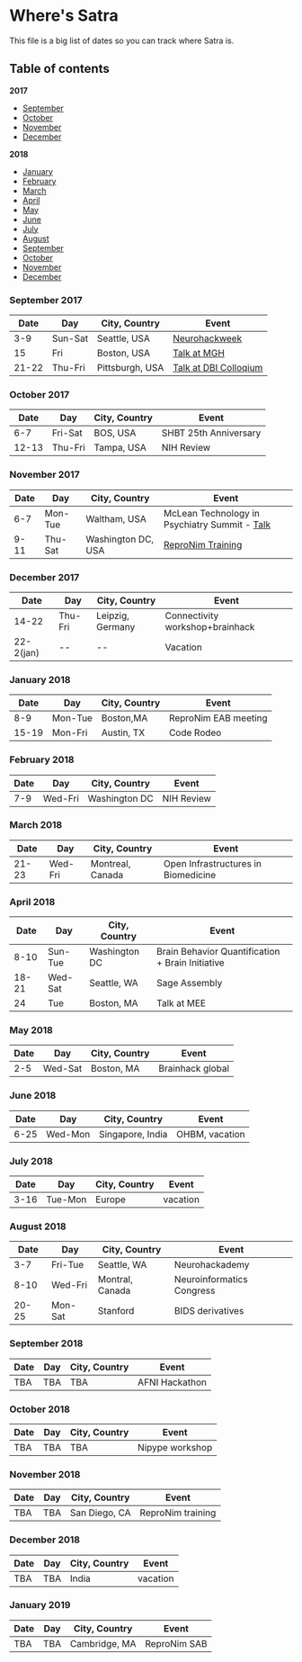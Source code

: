 # Where's Satra

This file is a big list of dates so you can track where Satra is.

## Table of contents

**2017**

* [September](#september-2017)
* [October](#october-2017)
* [November](#november-2017)
* [December](#december-2017)

**2018**

* [January](#january-2018)
* [February](#february-2018)
* [March](#march-2018)
* [April](#march-2018)
* [May](#march-2018)
* [June](#march-2018)
* [July](#march-2018)
* [August](#march-2018)
* [September](#september-2018)
* [October](#october-2018)
* [November](#november-2018)
* [December](#december-2018)

### September 2017

Date | Day   | City, Country          | Event
---- | ----- | ---------------------- | -----
3-9|Sun-Sat|Seattle, USA|[Neurohackweek](https://neurohackweek.github.io/nhw2017/)
15|Fri|Boston, USA | [Talk at MGH](https://www.dropbox.com/s/m8nczo0yusrkk87/20170915_MGH-Ghosh.pdf?dl=0)
21-22|Thu-Fri|Pittsburgh, USA| [Talk at DBI Colloqium](https://www.dropbox.com/s/mhfnw2z7idkz856/20170922-Pitt-Ghosh-stable.pdf?dl=0)

### October 2017

Date | Day   | City, Country          | Event
---- | ----- | ---------------------- | -----
6-7|Fri-Sat|BOS, USA|SHBT 25th Anniversary
12-13|Thu-Fri|Tampa, USA|NIH Review

### November 2017

Date | Day   | City, Country          | Event
---- | ----- | ---------------------- | -----
6-7|Mon-Tue|Waltham, USA|McLean Technology in Psychiatry Summit - [Talk](https://www.dropbox.com/s/fvrpj3t3d75e59m/20171106-ITP-Ghosh-stable.pdf?dl=0)
9-11|Thu-Sat|Washington DC, USA| [ReproNim Training](https://tinyurl.com/repronim-sfn17)

### December 2017

Date | Day   | City, Country          | Event
---- | ----- | ---------------------- | -----
14-22|Thu-Fri|Leipzig, Germany|Connectivity workshop+brainhack
22-2(jan)| -- | -- |Vacation

### January 2018

Date | Day   | City, Country          | Event
---- | ----- | ---------------------- | -----
8-9|Mon-Tue|Boston,MA|ReproNim EAB meeting
15-19|Mon-Fri|Austin, TX|Code Rodeo

### February 2018

Date | Day   | City, Country          | Event
---- | ----- | ---------------------- | -----
7-9|Wed-Fri|Washington DC|NIH Review

### March 2018

Date | Day   | City, Country          | Event
---- | ----- | ---------------------- | -----
21-23|Wed-Fri|Montreal, Canada|Open Infrastructures in Biomedicine

### April 2018

Date | Day   | City, Country          | Event
---- | ----- | ---------------------- | -----
8-10|Sun-Tue|Washington DC|Brain Behavior Quantification + Brain Initiative
18-21|Wed-Sat|Seattle, WA|Sage Assembly
24|Tue|Boston, MA|Talk at MEE

### May 2018

Date | Day   | City, Country          | Event
---- | ----- | ---------------------- | -----
2-5|Wed-Sat|Boston, MA|Brainhack global

### June 2018

Date | Day   | City, Country          | Event
---- | ----- | ---------------------- | -----
6-25|Wed-Mon|Singapore, India|OHBM, vacation

### July 2018

Date | Day   | City, Country          | Event
---- | ----- | ---------------------- | -----
3-16|Tue-Mon|Europe|vacation

### August 2018

Date | Day   | City, Country          | Event
---- | ----- | ---------------------- | -----
3-7|Fri-Tue|Seattle, WA|Neurohackademy
8-10|Wed-Fri|Montral, Canada|Neuroinformatics Congress
20-25|Mon-Sat|Stanford|BIDS derivatives

### September 2018

Date | Day   | City, Country          | Event
---- | ----- | ---------------------- | -----
TBA|TBA|TBA|AFNI Hackathon

### October 2018
Date | Day   | City, Country          | Event
---- | ----- | ---------------------- | -----
TBA|TBA|TBA|Nipype workshop

### November 2018
Date | Day   | City, Country          | Event
---- | ----- | ---------------------- | -----
TBA|TBA|San Diego, CA|ReproNim training

### December 2018
Date | Day   | City, Country          | Event
---- | ----- | ---------------------- | -----
TBA|TBA|India|vacation

### January 2019
Date | Day   | City, Country          | Event
---- | ----- | ---------------------- | -----
TBA|TBA|Cambridge, MA|ReproNim SAB
